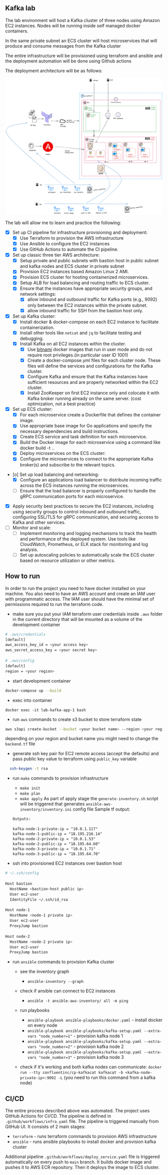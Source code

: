 ## Kafka lab
The lab environment will host a Kafka cluster of three nodes using Amazon EC2 instances.
Nodes will be running inside self managed docker containers.

In the same private subnet an ECS cluster will host microservices that will produce and consume messages from the Kafka cluster

The entire infrastructure will be provisioned using terraform and ansible and the deployment
automation will be done using Github actions

The deployment architecture will be as follows:

![deployment architecture](deployment_architecture.png)

The lab will allow me to learn and practice the following:

* [X] Set up CI pipeline for infrastructure provisioning and deployment:
  - [X] Use Terraform to provision the AWS infrastructure
  - [X] Use Ansible to configure the EC2 instances
  - [X] Use GitHub Actions to automate the CI pipeline.
* [X] Set up classic three tier AWS architecture:
  - [X] Setup private and public subnets with bastion host in public subnet and kafka nodes and ECS cluster in private subnet
  - [X] Provision EC2 instances based Amazon Linux 2 AMI.
  - [X] Provision ECS cluster for hosting containerized microservices.
  - [X] Setup ALB for load balancing and routing traffic to ECS cluster.
  - [X] Ensure that the instances have appropriate security groups, and network settings:
      - [X] allow inbound and outbound traffic for Kafka ports (e.g., 9092) only between the EC2 instances within the private subnet.
      - [X] allow inbound traffic for SSH from the bastion host only.
* [X] Set up Kafka cluster:
  - [X] Install docker & docker-compose on each EC2 instance to facilitate containerization.
  - [X] Install other tools like `netcat` and `jq` to facilitate testing and debugging.
  - [X] Install Kafka on all EC2 instances within the cluster. 
       - [X] Use [bitnami](https://github.com/bitnami) docker images that run in user mode and do not require root privileges.(in particular user ID 1001)
       - [X] Create a docker-compose.yml files for each cluster node. These files will define the services and configurations for the Kafka cluster.
       - [X] Configure Kafka and ensure that the Kafka instances have sufficient resources and are properly networked within the EC2 cluster.
       - [X] Install ZooKeeper on first EC2 instance only and colocate it with Kafka broker running already on the same server. (cost optimization, not a best practice)
* [X] Set up ECS cluster:
  - [X] For each microservice create a Dockerfile that defines the container image.
  - [X] Use appropriate base image for Go applications and specify the necessary dependencies and build instructions.
  - [X] Create ECS service and task definition for each microservice.
  - [X] Build the Docker image for each microservice using a command like docker build -t <image-name> ..
  - [X] Deploy microservices on the ECS cluster:
  - [X] Configure the microservices to connect to the appropriate Kafka broker(s) and subscribe to the relevant topics.
* [o] Set up load balancing and networking:
  - [X] Configure an applications load balancer to distribute incoming traffic across the ECS instances running the microservices.
  - [ ] Ensure that the load balancer is properly configured to handle the gRPC communication ports for each microservice.
* [X] Apply security best practices to secure the EC2 instances, including using security groups to control inbound and outbound traffic, configuring SSL/TLS for gRPC communication, and securing access to Kafka and other services.
* [ ] Monitor and scale:
  - [ ] Implement monitoring and logging mechanisms to track the health and performance of the deployed system. Use tools like CloudWatch, Prometheus, or ELK stack for monitoring and log analysis.
  - [ ] Set up autoscaling policies to automatically scale the ECS cluster based on resource utilization or other metrics.

## How to run

In order to run the project you need to have docker installed on your machine.
You also need to have an AWS account and create an IAM user with programmatic access.
The IAM user should have the minimal set of permissions required to run the terraform code.

* make sure you put your IAM terraform user credentials inside `.aws` folder in the current directory that will be mounted as a volume of the development container 

```bash
# .aws/credentials
[default]
aws_access_key_id = <your access key>
aws_secret_access_key = <your secret key>

# .aws/config
[default]
region = <your region>
```

* start development container

```bash
docker-compose up --build
```

* exec into container

```
docker exec -it lab-kafka-app-1 bash
```

* run `aws` commands to create s3 bucket to store terraform state

```bash
aws s3api create-bucket --bucket <your bucket name> --region <your region name> --create-bucket-configuration LocationConstraint=<your region name>
```

depending on your region and bucket name you might need to change the `backend.tf` file

* generate ssh key pair for EC2 remote access (accept the defaults) and pass public key value to terraform using `public_key` variable

```bash
  ssh-keygen -t rsa
```

* run `make` commands to provision infrastructure
  - `make init`
  - `make plan`
  - `make apply`
  As part of apply stage the `generate-inventory.sh` script will be triggered that generates `ansible-aws-inventory/inventory.ini` config file
  Sample tf output:
  
  ```
  Outputs:

  kafka-node-1-private-ip = "10.0.1.117"
  kafka-node-1-public-ip = "18.195.216.14"
  kafka-node-2-private-ip = "10.0.1.53"
  kafka-node-2-public-ip = "18.195.64.60"
  kafka-node-3-private-ip = "10.0.1.71"
  kafka-node-3-public-ip = "18.195.64.70"
  ```
  
* ssh into provisioned EC2 instances over bastion host

```bash
# ~/.ssh/config

Host bastion
  HostName <bastion-host public ip>
  User ec2-user
  IdentityFile ~/.ssh/id_rsa

Host node-1
  HostName <node-1 private ip>
  User ec2-user
  ProxyJump bastion

Host node-2
  HostName <node-2 private ip>
  User ec2-user
  ProxyJump bastion
```

* run `ansible` commands to provision Kafka cluster
  - see the inventory graph
    - `ansible-inventory --graph`
  - check if ansible can connect to EC2 instances
    - `ansible -t ansible-aws-inventory/ all -m ping`
  - run playbooks
    - `ansible-playbook ansible-playbooks/docker.yaml` - install docker on every node
    - `ansible-playbook ansible-playbooks/kafka-setup.yaml --extra-vars "node_number=1"` - provision kafka node 1
    - `ansible-playbook ansible-playbooks/kafka-setup.yaml --extra-vars "node_number=2"` - provision kafka node 2
    - `ansible-playbook ansible-playbooks/kafka-setup.yaml --extra-vars "node_number=3"` - provision kafka node 3

  - check if it's working and both kafka nodes can communicate: `docker run --tty confluentinc/cp-kafkacat kafkacat -b <kafka-node-private-ip>:9092 -L` (you need to run this command from a kafka node)

## CI/CD

The entire process described above was automated.
The project uses GitHub Actions for CI/CD. The pipeline is defined in `.github/workflows/infra.yaml` file.
The pipeline is triggered manually from GitHub UI. It consists of 2 main stages:
- `terraform` - runs terraform commands to provision AWS infrastructure
- `ansible` - runs ansible playbooks to install docker and provision kafka cluster

Additional pipeline `.github/workflows/deploy_service.yaml` file is triggered automatically on every push to `main` branch.
It builds docker image and pushes it to AWS ECR repository. Then it deploys the image to ECS cluster.
